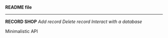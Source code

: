 **README file**

<hr>

**RECORD SHOP**
*Add record*
*Delete record*
*Interact with a database*

Minimalistic API